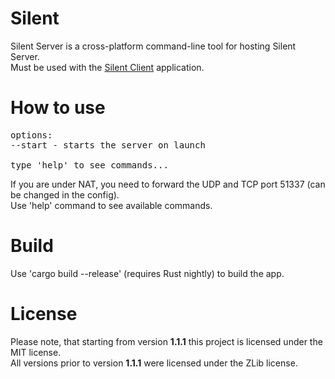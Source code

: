 # Silent
Silent Server is a cross-platform command-line tool for hosting Silent Server.<br>
Must be used with the [Silent Client](https://github.com/Flone-dnb/silent-rs) application.
# How to use
<pre>
options:
--start - starts the server on launch

type 'help' to see commands...
</pre>
If you are under NAT, you need to forward the UDP and TCP port 51337 (can be changed in the config).<br>
Use 'help' command to see available commands.
# Build
Use 'cargo build --release' (requires Rust nightly) to build the app.
# License
Please note, that starting from version **1.1.1** this project is licensed under the MIT license.<br>
All versions prior to version **1.1.1** were licensed under the ZLib license.
